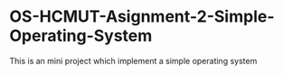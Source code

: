 # OS-HCMUT-Asignment-2-Simple-Operating-System
This is an mini project which implement a simple operating system
